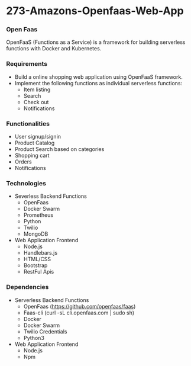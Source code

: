 # 273-Amazons-Openfaas-Web-App

### Open Faas
OpenFaaS (Functions as a Service) is a framework for building serverless functions with Docker and Kubernetes.

### Requirements
- Build a online shopping web application using OpenFaaS framework.
- Implement the following functions as individual serverless functions:
  - Item listing
  - Search
  - Check out
  - Notifications
  
### Functionalities
- User signup/signin
- Product Catalog
- Product Search based on categories
- Shopping cart
- Orders
- Notifications

### Technologies
- Severless Backend Functions
  - OpenFaas
  - Docker Swarm
  - Prometheus
  - Python
  - Twilio
  - MongoDB
- Web Application Frontend
  - Node.js
  - Handlebars.js
  - HTML/CSS
  - Bootstrap
  - RestFul Apis
  
### Dependencies
- Serverless Backend Functions
  - OpenFaas (https://github.com/openfaas/faas)
  - Faas-cli (curl -sL cli.openfaas.com | sudo sh)
  - Docker
  - Docker Swarm
  - Twilio Credentials
  - Python3
- Web Application Frontend
  - Node.js
  - Npm 
